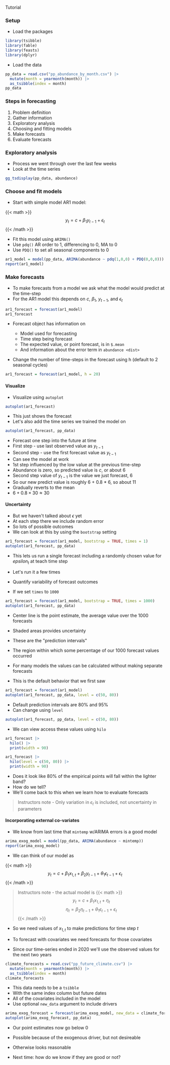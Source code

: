  Tutorial

### Setup

* Load the packages

```r
library(tsibble)
library(fable)
library(feasts)
library(dplyr)
```

* Load the data

```r
pp_data = read.csv("pp_abundance_by_month.csv") |>
  mutate(month = yearmonth(month)) |>
  as_tsibble(index = month)
pp_data
```

### Steps in forecasting

1. Problem definition
2. Gather information
3. Exploratory analysis
4. Choosing and fitting models
5. Make forecasts
6. Evaluate forecasts

### Exploratory analysis

* Process we went through over the last few weeks
* Look at the time series

```r
gg_tsdisplay(pp_data, abundance)
```

### Choose and fit models

* Start with simple model AR1 model:

{{< math >}}
$$y_t = c + \beta_1 y_{t-1} + \epsilon_t$$
{{< /math >}}

* Fit this model using `ARIMA()`
* Use `pdq()` AR order to 1, differencing to 0, MA to 0
* Use `PDQ()` to set all seasonal components to 0

```r
ar1_model = model(pp_data, ARIMA(abundance ~ pdq(1,0,0) + PDQ(0,0,0)))
report(ar1_model)
```

### Make forecasts

* To make forecasts from a model we ask what the model would predict at the time-step
* For the AR1 model this depends on $c$, $\beta_1$, $y_{t-1}$, and $\epsilon_t$

```r
ar1_forecast = forecast(ar1_model)
ar1_forecast
```

* Forecast object has information on
  * Model used for forecasting
  * Time step being forecast
  * The expected value, or point forecast, is in `$.mean`
  * And information about the error term in `abundance <dist>`

* Change the number of time-steps in the forecast using h (default to 2 seasonal cycles)

```r
ar1_forecast = forecast(ar1_model, h = 20)
```

#### Visualize

* Visualize using `autoplot`

```r
autoplot(ar1_forecast)
```

* This just shows the forecast
* Let's also add the time series we trained the model on

```r
autoplot(ar1_forecast, pp_data)
```

* Forecast one step into the future at time
* First step - use last observed value as $y_{t-1}$
* Second step - use the first forecast value as $y_{t-1}$
* Can see the model at work
* 1st step influenced by the low value at the previous time-step
* Abundance is zero, so predicted value is $c$, or about 6
* Second step value of $y_{t-1}$ is the value we just forecast, 6
* So our new predict value is roughly 6 + 0.8 * 6, so about 11
* Gradually reverts to the mean
* $6 + 0.8 \times 30 \approx 30$

#### Uncertainty

* But we haven't talked about $\epsilon$ yet
* At each step there we include random error
* So lots of possible outcomes
* We can look at this by using the `bootstrap` setting

```r
ar1_forecast = forecast(ar1_model, bootstrap = TRUE, times = 1)
autoplot(ar1_forecast, pp_data)
```

* This lets us run a single forecast including a randomly chosen value for $epsilon_t$ at teach time step
* Let's run it a few times

* Quantify variability of forecast outcomes
* If we set `times` to `1000`

```r
ar1_forecast = forecast(ar1_model, bootstrap = TRUE, times = 1000)
autoplot(ar1_forecast, pp_data)
```

* Center line is the point estimate, the average value over the 1000 forecasts
* Shaded areas provides uncertainty
* These are the "prediction intervals"
* The region within which some percentage of our 1000 forecast values occurred

* For many models the values can be calculated without making separate forecasts
* This is the default behavior that we first saw

```r
ar1_forecast = forecast(ar1_model)
autoplot(ar1_forecast, pp_data, level = c(50, 80))
```

* Default prediction intervals are 80% and 95%
* Can change using `level`

```r
autoplot(ar1_forecast, pp_data, level = c(50, 80))
```

* We can view access these values using `hilo`

```r
ar1_forecast |>
  hilo() |>
  print(width = 90)
```

```r
ar1_forecast |>
  hilo(level = c(50, 80)) |>
  print(width = 90)
```

* Does it look like 80% of the empirical points will fall within the lighter band?
* How do we tell?
* We'll come back to this when we learn how to evaluate forecasts

> Instructors note - Only variation in $\epsilon_t$ is included, not uncertainty in parameters

#### Incorporating external co-variates

* We know from last time that `mintemp` w/ARIMA errors is a good model

```r
arima_exog_model = model(pp_data, ARIMA(abundance ~ mintemp))
report(arima_exog_model)
```

* We can think of our model as

{{< math >}}
$$y_t = c + \beta_1 x_{1,t} + \beta_2 y_{t-1} + \theta_1 \epsilon_{t-1} + \epsilon_t$$
{{< /math >}}

> Instructors note - the actual model is 
{{< math >}}
$$y_t = c + \beta_1 x_{1,t} + \eta_t$$
$$\eta_t = \beta_2 \eta_{t-1} + \theta_1 \epsilon_{t-1} + \epsilon_t$$
{{< /math >}}

* So we need values of $x_{1,t}$ to make predictions for time step $t$
* To forecast with covariates we need forecasts for those covariates

* Since our time-series ended in 2020 we'll use the observed values for the next two years

```r
climate_forecasts = read.csv("pp_future_climate.csv") |>
  mutate(month = yearmonth(month)) |>
  as_tsibble(index = month)
climate_forecasts
```

* This data needs to be a `tsibble`
* With the same index column but future dates
* All of the covariates included in the model
* Use optional `new_data` argument to include drivers

```r
arima_exog_forecast = forecast(arima_exog_model, new_data = climate_forecasts)
autoplot(arima_exog_forecast, pp_data)
```

* Our point estimates now go below 0
* Possible because of the exogenous driver, but not desireable
* Otherwise looks reasonable

* Next time: how do we know if they are good or not?
